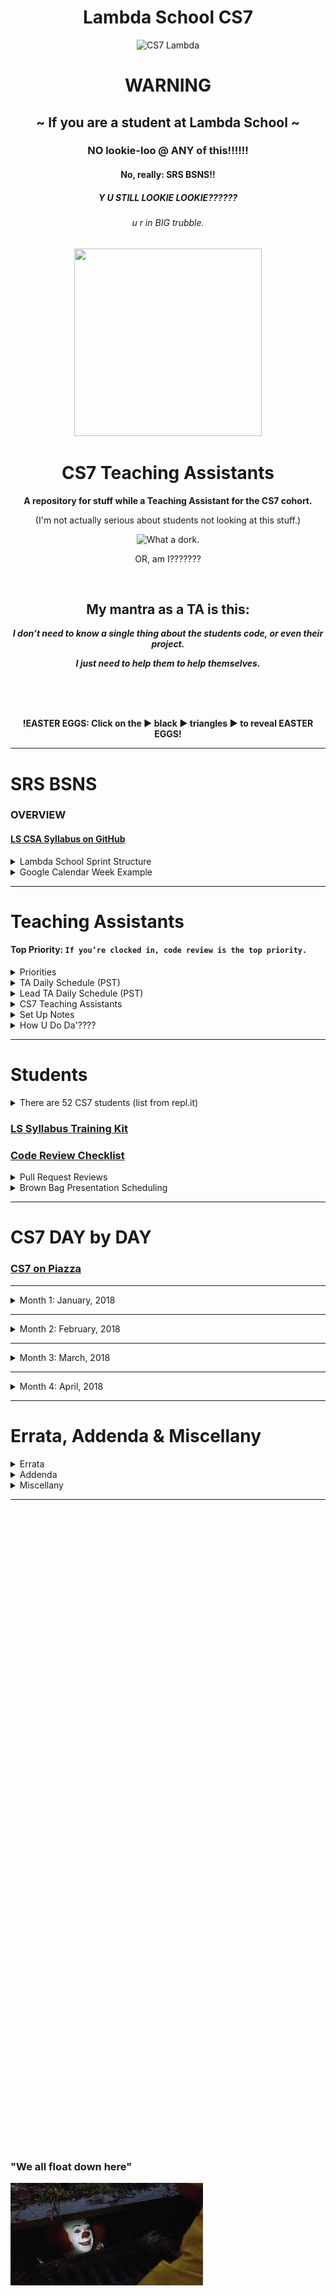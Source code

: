 <div align="center">
  <h1>Lambda School CS7</h1>
  <img src="https://i.imgur.com/rVVk3pe.png" alt="CS7 Lambda" height="300px" width="300px">
  <h1><b>WARNING</b></h1>
  <h2>~ If you are a student at Lambda School ~</h2>
  <h3>NO lookie-loo @ ANY of this!!!!!!</h3>
  <h4>No, really: SRS BSNS!!</h4>
  <h5>Y U STILL LOOKIE LOOKIE??????</h5>
  <h6>u r in BIG trubble.</h6>
  <img src="https://orig00.deviantart.net/d0b8/f/2015/167/8/5/blue_lambda_as_hecu_marine_by_hanif1807-d8xkuq4.png" height="300px" width="300px">
  <h1>CS7 Teaching Assistants</h1>
  <p><b>A repository for stuff while a Teaching Assistant for the CS7 cohort.</b></p>
  <p>(I'm not actually serious about students not looking at this stuff.)</p>
  <img src="https://i.imgur.com/rrQsSj7.jpg" alt="What a dork.">
  <p>OR, am I???????</p>
  <br>
  <h2>My mantra as a TA is this:</h2>
  <p><i><b>I don’t need to know a single thing about the students code, or even their project.</b></i></p>
  <p><i><b>I just need to help them to help themselves.</b></i></p>
  <br><br><br>
  <p><b>!EASTER EGGS: Click on the ▶︎ black ▶︎ triangles ▶︎ to reveal EASTER EGGS!</b></p>
</div>

***

# SRS BSNS
### OVERVIEW
#### [LS CSA Syllabus on GitHub](https://github.com/LambdaSchool/LambdaCSA-Syllabus)

<details><summary>Lambda School Sprint Structure</summary><p>

- [Lambda School Sprint Structure](https://docs.google.com/spreadsheets/d/1m83sq7Td5jpJ0XQUTwN7dJKhBHvIUppyHGIQ58pVQl4/edit?usp=sharing)

![Lambda School Sprint Structure](art/weeklySchedule.png)

</p></details>

<details><summary>Google Calendar Week Example</summary><p>

- The CS7 Calendar is available on Google Calendars per invite.

![CS& Google Calendar](art/google-calendar.png)

</p></details>

***

# Teaching Assistants
#### Top Priority: `If you’re clocked in, code review is the top priority.`

<details><summary>Priorities</summary><p>

> When possible (which should be almost always…), code reviews should be done during instruction in the morning.
> Emphasis is on the current PR’s, not the past ones.
> Then the queue of questions should be covered in the afternoon.

##### Also, as for the queue, I have been doing this:
1. if there are questions I can address quickly, then I do so in writing.
  - Am trying to fight the urge to jump into a chat (even though it is often easier to verbally explain things).
2. When given questions in DM’s, I’m in the habit of asking that the question be posted in help channels prior to answering. Also, good to confirm that the student with the question is _PAIR PROGRAMMING_.

##### `Code reviews are literally the most important part of your job.`
> The afternoon questions are great, but in-depth code reviews have more impact.

</p></details>

<details><summary>TA Daily Schedule (PST)</summary><p>

| # | Time (PST) | Activity |
|:---|:---|:---|
| 1.  | 8        | `/jibble in` |
| 2.  | 8 - 845  | 1) GitHub PR code reviews, 2) code challenge help |
| 3.  | 845 - 9  | Lecture: code challenge review |
| 4.  | 915      | CS7 TA standup meeting |
| 5.  | 930 - 11 | 1) GitHub PR code reviews, 2) #cs7_help |
| 6.  | 11       | `/jibble out` |
| 7.  | 11 - 12  | LUNCH |
| 8.  | 12       | `jibble in` |
| 9.  | 12 - 5   | 1) GitHub PR code reviews, 2) #cs7_help, 3) Zoom <a href="https://youtu.be/-P67b07z7Qw">Breakout</a> rooms |
| 10. | 5        | `jibble out` |

</p></details>

<details><summary>Lead TA Daily Schedule (PST)</summary><p>

| # | Time (PST) | Activity |
|:---|:---|:---|
| 1.  | 450p day before or 750a | Schedule Code Challenge |
| 2.  | 8        | `/jibble in` |
| 3.  | 8 - 845  | 1) GitHub PR code reviews, 2) code challenge help |
| 4.  | 845 - 9  | Lecture: code challenge review |
| 5.  | 915      | cs7 TA standup |
| 6.  | 930      | Lead TA mtg: https://zoom.us/j/4558930151 |
| 7.  | 945 - 11 | 1) GitHub PR code reviews, 2) #cs7_help |
| 8.  | 11       | `/jibble out` |
| 9.  | 11 - 12  | LUNCH |
| 10. | 12       | `jibble in` |
| 11. | 12 - 5   | 1) GitHub PR code reviews, 2) #cs7_help, 3) Zoom <a href="https://youtu.be/-P67b07z7Qw">Breakout</a> rooms |
| 12. | 5        | `jibble out` |

#### @9:15am PST CS7 TA Stand Up Meeting (5 - 10 minutes)
## In alphabetical order, ask all the TA's
1. What did you work on yesterday?
2. What are you working on today?
3. What is causing you to get stuck?

#### @9:30am PST  [Lead TA Stand Up Meeting](https://zoom.us/j/4558930151)

</p></details>

<details><summary>CS7 Teaching Assistants</summary><p>

### CS7 TA's
1. Manisha LaL (Chicago, IL) CST
2. Wesley "Pine Cone" Harvey (Vancouver, BC) PST
3. Satish Vattikuti (Toledo, OH) EST
4. Patrick Kennedy (Madison, NH) EST

<img src="http://www.nationsonline.org/maps/US-timezones.jpg" alt="U.S. Time Zones" width="300">

### CS7 TA Schedules (PST)
1. Manisha M-F 8-5
2. Wesley: M-F 8-5
3. Patrick: M-F 8-5
4. Satish is Part Time: 20hrs total
  - M Tu W Th F: 8AM - 9AM
  - M    W    F: NOON - 5PM

</p></details>

<details><summary>Set Up Notes</summary><p>

### Setting up [repl.it](https://repl.it/teacher) code challenges
Per Emily:
1. Log into repl.it - you should see the classrooms
2. When you click on CS7's classroom there should be 3 tabs: published, scheduled, and drafts.
3. Under drafts, find the code challenge and click on it.
4. On it's main page on the top right you can schedule it.
5. Select tomorrow and set the time to 7:59 AM (I do 8, but I'm a rebel)
6. You can always go back to the scheduled version, click to open it up and you'll have options to edit the tests etc. If you scroll all the way to the bottom, there's a link to the model solution. That's the one the students will see after submission, and the one you can share if you don't want to write one.

### Setting up BrownBags
Per Emily:
1. So right now I'm scheduling them a week at a time. I contact students individually and occasionally ask for volunteers in the channels. When I get a volunteer I add them to the calendar. The next two weeks are reserved for Sean and Caleb.
2. The reason I do a week in advance is because sometimes we have to reschedule to make room for guests, and it makes it easier to just move the students back one week as opposed to scheduling them all out three months and having to figure out where to put them
3. They're 20 minutes long, we aim for 3 per Friday

### Slack `/jibble` timeclock
- In the jibble App channel, use `in` and `out`, see also: `help`
- https://app.jibble.io/ to access your time sheet and edit times if need be.
- http://help.jibble.io/timesheets/how-can-i-add-or-edit-time-manually

### 1099
- https://www.irs.gov/businesses/small-businesses-self-employed/independent-contractor-self-employed-or-employee

</p></details>

<details><summary>How U Do Da'????</summary><p>

### Posting Links on Piazza
- Just pasting the YouTube link won't result in an HTML link - it'll just be text:
![bOrInG!!!](art/piazza/text.png)
- Couple extra steps to make it a link
![click](art/piazza/link1.png)
![paste](art/piazza/link2.png)
![so (barely) helpful](art/piazza/link3.png)
![bOrInG!!!](art/piazza/link4.png)
- MUCH more useful to students: EMBEDDED YouTube content!
![How to upload an embedded YouTube link](art/piazza/piazzaEmbedYouTube.gif)

### Slack `/polly` polls
- oh, it's a thing now with [a web interface](https://app.polly.ai/authoring)... templates... all that.

### Chat
1. Slack chat supports mouse sharing and screen drawing
2. Zoom

### Screen recording
1. Zoom
2. Linux: http://www.maartenbaert.be/simplescreenrecorder/ (pic and sound)
3. macOS: QuickTime Player does screen captures. To record sound, I installed [SoundFlower](https://rogueamoeba.com/freebies/soundflower/) (Got to the GitHub link)
4. Windows: ???
5. Ever need to quickly concatenate two Zoom meeting mp4's? …Like in _30_ seconds?? Can haz FFMPEG???
```console
$ ffmpeg -i PART1.mp4 -c copy -bsf:v h264_mp4toannexb -f mpegts temp1.ts
$ ffmpeg -i PART2.mp4 -c copy -bsf:v h264_mp4toannexb -f mpegts temp2.ts
$ ffmpeg -i "concat:temp1.ts|temp2.ts" -c copy -bsf:a aac_adtstoasc OUTPUT.mp4
```

  - you'll need this on macOS: `brew install ffmpeg`
  - for other OS's: https://trac.ffmpeg.org/wiki/CompilationGuide
  - or just start here: https://ffmpeg.org/

6. ScreenFlow - Caleb has paid version to render w/o watermark
  - an example using Cursor enlargement, click radar, and displaying modifier keystrokes (e.g. `⌘ + v` for `paste`):

![How to upload an embedded YouTube link](gif/piazzaEmbedYouTube.gif)

### Markdown Preview
#### GitHub Flavored Markdown (GFM)
- Manual: https://github.github.com/gfm/
- CheatSheet: https://github.com/adam-p/markdown-here/wiki/Markdown-Cheatsheet

#### How to get Markdown previews in text editors (for example in ANSWER.md or ReadMe.md files):
- Markdown Preview in Atom: https://flight-manual.atom.io/using-atom/sections/writing-in-atom/#previews
- Markdown Preview in VSC: https://code.visualstudio.com/docs/languages/markdown#_markdown-preview
- You can also edit the markdown text file, commit the changes, push it to GitHub and view the file online in the browser

#### Wanna know how to make these expandable sections in markdown?
1. Click on this [README.md file](README.md), then
2. click the `edit` icon:

![Look, a pencil!](art/look-a-pencil.png)

3. wrap a section in this HTML:
```html
<details><summary>Displayed Text</summary><p>

Nested text/markdown

</p></details>
```

</p></details>

***

# Students

<details><summary>There are 52 CS7 students (list from repl.it)</summary><p>

1. Aaron Burk
2. Amanda Phillips
3. Anthony Catalfo
4. Ashlei Jone
5. Boeun Kim
6. Charlie Sparks
7. Christopher Beards
8. Cliff Kang
9. Cody Windeknecht
10. Courtney Seitz
11. Daniel Abbott
12. Daniel Lara
13. Dani Tacheny
14. David Loveday
15. David Soudry
16. Devin Baldwin
17. Dixie Korley
18. Eileen Eddy
19. Eric Hechavarria
20. German Go
21. Giraud Julemis
22. Glenn-David Daniel
23. Igor Yermak
24. John Spraul
25. Jon Anderson
26. Jonathan Brunt
27. Jonathan Bry
28. Kevin Chan
29. Lokesh Patel
30. Lo Saephan
31. Maximo Delarosa
32. Michael Marshalkovich
33. Mike Streltsoff
34. Nathan Flood
35. Nathaniel Flory
36. Nikhil Kamineni
37. Peter Gray
38. Punit Rawal
39. Richard Reis
40. Ronelle Lawson
41. Ronnie Miksch
42. Roy Tan
43. Russell Bates
44. Russell Stinson
45. Sagdi Formanov
46. Sergey Nam
47. Shobana Ramesh
48. Steven Magadan
49. Tommy Coleman
50. Tyson Williams
51. Walter Woodward
52. Young L

</p></details>

### [LS Syllabus Training Kit](http://ls-training-kit.netlify.com/cs-master)
### [Code Review Checklist](https://github.com/LambdaSchool/Code-Review-Checklist)

<details><summary>Pull Request Reviews</summary><p>

### DOM-JavaScript-mini
- [Erich Hechavarria](https://github.com/LambdaSchool/DOM-JavaScript-mini/pull/60)
```
Looks great - buttons work, layout's on point.
I opened the page in Chrome, Firefox, Safari & Opera and the buttons all worked.
Page layout looked good while resizing the browser.
No console warnings in the Chrome Dev Tools, well done!

Suggestion for GitHub Pull Requests and commits:
- Get in the habit of committing more often!
- Commit messages can be a valuable resource, and also help your focus on each step of the software development process.
- While `tried` and `done` might be _true_, they don't really describe the state of the project as you were developing it.
- Commit msgs don't have to be long, but often and succinct is good practice.
- The command `git log` will show you the history of your project (`space` to page through the longer histories. `q` will get you out of the history display)

As for PRs - it's helpful for TAs/Instructors if you put _your name_ as the title of the PR.
Also, you can open a PR as soon as you fork and clone a repo.
As you push commits to your repo, they'll get added to the PR.
That way your work is available to us as you develop your project :)
For example, start a PR title with "**Eric Hech: w.i.p.**"
Then when you are done, you can edit the title to read, "**Eric Hech: done √**"
Will also be useful when pair programming to put both peeps names in the title.

Great job!
```

</p></details>

<details><summary>Brown Bag Presentation Scheduling</summary><p>

### Interested
1. Aaron Burk: soft skills / people skills, request 1/26

</p></details>

***

# CS7 DAY by DAY
### [CS7 on Piazza](https://piazza.com/class/jc6vhnh8mdl5pw)

***

<details><summary>Month 1: January, 2018</summary><p>

<details><summary>Prior to Starting mid-Week 3</summary><p>

##### THIS LIST IS JUST AN EDUCATED GUESS RIGHT NOW

## Pre-Coursework
- https://github.com/LambdaSchool/Precourse (PR review???)
- https://github.com/LambdaSchool/Pre-Course-Git-Fu - Is this issued to students?
***
## Week 1: Jan. 8 - 12
## JavaScript I - IV
- https://github.com/LambdaSchool/JavaScript-I-Mini
- https://github.com/LambdaSchool/JavaScript-I
- https://github.com/LambdaSchool/JavaScript-II-Mini
- https://github.com/LambdaSchool/JavaScript-II
- https://github.com/LambdaSchool/Sprint-Challenge--JavaScript
***
## Week 2: Jan. 16 - 19 (1/15: MLK Jr.)
## Data Structures
- https://github.com/LambdaSchool/Data-Structures-I
- https://github.com/LambdaSchool/LS-Data-Structures-I-Solution (PR review???)
- https://github.com/LambdaSchool/Data-Structures-II
- https://github.com/LambdaSchool/LS-Data-Structures-II-Solution (PR review???)
- https://github.com/LambdaSchool/Sprint-Challenge--Data-Structures
***
#### Code Challenges 1 through 10
1. [reverseString](https://piazza.com/class/jc6vhnh8mdl5pw?cid=10)
2. longestString
3. [reverseCase](https://piazza.com/class/jc6vhnh8mdl5pw?cid=14)
4. [reverseNumber](https://piazza.com/class/jc6vhnh8mdl5pw?cid=20)
5. [moneyFormat](https://piazza.com/class/jc6vhnh8mdl5pw?cid=24)
6. [toCamepCase](https://piazza.com/class/jc6vhnh8mdl5pw?cid=28)
7. evenOccurences
8. [romanNumerals](https://piazza.com/class/jc6vhnh8mdl5pw?cid=33)
9. [stringCompression](https://piazza.com/class/jc6vhnh8mdl5pw?cid=34)
10. collatzSequence

</p></details>

***

## Week 03: Jan. 22 - 26
## HTML/CSS and DOM Manipulation
- https://github.com/LambdaSchool/HTML-CSS-mini
- https://github.com/LambdaSchool/LS-Web-Intro-I (???)
- https://github.com/LambdaSchool/DOM-JavaScript-mini
- https://github.com/LambdaSchool/DOM-JavaScript-mini-Solution (PR review???)
- https://github.com/LambdaSchool/Sprint-Challenge-DOM-Javascript
### Day 10: Mon, Jan. 22
#### [Code Challenge 8: Roman Numerals](https://youtu.be/Q5T0Spd69uA)
***
### Day 11: Tue, Jan. 23
#### [Code Challenge 9: String Compression](https://youtu.be/5B-3pOd7b2E)
***
### Day 12: Wed, Jan. 24
#### [Code Challenge 10: Collatz Sequence](NO_VIDEO_RECORDED)
#### [Introduction to DOM and manipulation with Vanilla JS - Lecture](https://youtu.be/X8Q1yD1wjig) w/Ivan Mora
#### [Introduction to DOM and manipulation with Vanilla JS - Q&A](https://youtu.be/iuzkSVRJEss) w/Ivan Mora
***
### Day 13: Thu, Jan. 25
#### [Code Challenge 11: Consecutive Strings](https://youtu.be/Ft_nfW8GKiQ) w/Patrick Kennedy

<details><summary>Consecutive Strings Solution</summary><p>

<img src="https://i.imgur.com/zxZdEug.png" height="200px" width="200px">

- https://piazza.com/class/jc6vhnh8mdl5pw?cid=40

```js
/*
  You are given an array of strings called arr and an integer k.
  Your task is to return the longest string consisting of k consecutive
  strings from the array.

  n being the length of the string array, if n = 0 or k > n or k <= 0 return "".
 */

function longestConsecutive(arr, k) {
  // n being the length of the string array, if n = 0 or k > n or k <= 0 return "".
  // n = arr.length
  if (arr.length === 0 || arr.length < k || k <= 0) return '';

  // return the longest string consisting of k consecutive strings from the array.
  return arr
    .map((value, index) => (
      arr.slice(index, index + k).join('')
      ))
    .reduce((longest, current) => (current.length > longest.length) ? current : longest);
}

// TEST SUITE - swEEt!
// console.log(longestConsecutive([], 1), "empty string")      // <--- '' - arr.length === 0
// console.log(longestConsecutive(["one"], 2), "empty string") // <--- '' - arr.length < k
// console.log(longestConsecutive(['something'], -1), "empty string")     // <--- '' - k <= 0

// const array = ['1', '22', '333', '55555', '4444', 'xx', '666666', 'ggg', 'q', 'kk'];
// console.log(array.length);      // <--- 10
// console.log(array.slice(3, 6)); // <--- [ '55555', '4444', 'xx' ]
// console.log(array.join(''));    // <--- 122333555554444xx666666gggqkk
// console.log(array.map((value, index) => (array.slice(index, index + 2).join('')))); // <--- ugly
// console.log(array.reduce((longest, current) => current.length > longest.length ? current : longest)); // <--- six sixes


// console.log(longestConsecutive(["zone", "abigail", "theta", "form", "libe", "zas"], 2)) // <--- "abigailtheta"
// console.log(longestConsecutive(["zone", "abigail", "theta", "antidisestablishmentarianism", "form", "libe", "zas"], 3)) // <--- abi theta anti
// console.log(longestConsecutive(["zone", "abigail", "theta", "antidisestablishmentarianism", "capybara", "form", "libe", "zas"], 3)) // <--- theta anti capy

/*
 RESOURCES: google search "MDN <method name>", W3 schools, Free Code Camp
 ARRAY METHODS
 SLICE: https://developer.mozilla.org/en-US/docs/Web/JavaScript/Reference/Global_Objects/Array/slice
 JOIN: https://developer.mozilla.org/en-US/docs/Web/JavaScript/Reference/Global_Objects/Array/join
 MAP: https://developer.mozilla.org/en-US/docs/Web/JavaScript/Reference/Global_Objects/Array/map
 REDUCE: https://developer.mozilla.org/en-US/docs/Web/JavaScript/Reference/Global_Objects/Array/Reduce
 ALSO GOOD: https://medium.freecodecamp.org/reduce-f47a7da511a9
 */
```

#### Truth Table: Inclusive Or
- If ANY one of the variables evaluates to `true`, then the entire proposition evaluates to `true`.
- There are three terms: `phi`, `psi` & `fry`.
- Each term has two possible states: `true` or `false`.
- The total number of _possible_ combination of three terms which each have two possible states is...?
- Number of ***states*** (either true or false) raised to the power of the number of ***terms*** (phi, psi & fry), i.e. 2<sup>3</sup>, or (2 \* 2 \* 2), a.k.a. *eight*:

| # | phi | psi | fry | "phi inclusive_or psi inclusive_or fry" |
|:---|:---:|:---:|:---:|:---:|
| 1) | T | T | T | True |
| 2) | T | T | F | True |
| 3) | T | F | T | True |
| 4) | T | F | F | True |
| 5) | F | T | T | True |
| 6) | F | T | F | True |
| 7) | F | F | T | True |
| 8) | F | F | F | False |

#### Exclusive Or (with only two terms)
- Just a quick explanation of the difference between exclusive and inclusive or logic.
- An _exclusive_ "or" operator evaluates to true when ONLY one of the terms (operands) is true.
- i.e. "I will have either a cheese burger, or pizza, but _not both_"

| Φ | Ψ | "Φ exclusive_or Ψ" |
|:---:|:---:|:---:|
| T | T | False |
| T | F | True |
| F | T | True |
| F | F | False |

</p></details>

#### [Introduction to DOM and manipulation with Vanilla JS - Q&A 2](https://youtu.be/qpI5z1DAiuY) w/Ivan Mora
#### [Introduction to DOM and manipulation with Vanilla JS - Q&A 3](https://youtu.be/7qi6vrzgyNE) w/Ivan Mora
***
### Day 14: Fri, Jan. 26
#### [Sprint Challenge](https://github.com/LambdaSchool/Sprint-Challenge-DOM-Javascript) Sprint-Challenge-DOM-Javascript
#### [Introduction to DOM and manipulation with Vanilla JS - Solution 1](?????) w/Ivan Mora
#### [Introduction to DOM and manipulation with Vanilla JS - Solution 2(Refactor)](https://youtu.be/LgFy3zAXK_o) w/Ivan Mora
### Sat, Jan. 27
#### [CS7 - Introduction to DOM and manipulation with Vanilla JS - Optional Review](https://youtu.be/xZfB890FWMw)


***


## Week 04: Jan. 29 - Feb. 2
## Responsive Design and CSS Pre-Processors
- https://github.com/lambdaschool/preprocessing-one

##### Prep w/ Josh Knell
- https://codepen.io/bigknell/pen/zpgMbE

##### Day 1 - Preprocessors Intro
- Required: https://htmlmag.com/article/an-introduction-to-css-preprocessors-sass-less-stylus
- Documentation: http://lesscss.org/3.x/
- Install video (my version will be coming soon): https://www.youtube.com/watch?v=YQYJUeokqOY
##### Day 2 - Preprocessors Advanced
##### Day 3 - Responsive Web Design Intro
##### Day 4 - Responsive Web Design Advanced
***
### Day 15: Mon, Jan. 29

# NOTE: Post `@channel If you haven't already, join #cs6-cs7 for this week's lesson`

#### [Code Challenge 12: Sum of Digits](VIDEO_RECORDED_NOT_POSTED) w/Patrick Kennedy
#### [LECTURE](VIDEO_RECORDED_NOT_POSTED) w/SPEAKER
#### [LECTURE](VIDEO_RECORDED_NOT_POSTED) w/SPEAKER
***
### Day 16: Tue, Jan. 30
#### [Code Challenge ##: CODE_CHALLENGE](VIDEO_RECORDED_NOT_POSTED) w/Satish Vattikuti
#### [LECTURE](VIDEO_RECORDED_NOT_POSTED) w/SPEAKER
#### [LECTURE](VIDEO_RECORDED_NOT_POSTED) w/SPEAKER
***
### Day 17: Wed, Jan. 31
#### [Code Challenge ##: CODE_CHALLENGE](VIDEO_RECORDED_NOT_POSTED) w/Satish Vattikuti
#### [LECTURE](VIDEO_RECORDED_NOT_POSTED) w/SPEAKER
#### [LECTURE](VIDEO_RECORDED_NOT_POSTED) w/SPEAKER
***
### Day 18: Thu, Feb. 1
#### [Code Challenge ##: CODE_CHALLENGE](VIDEO_RECORDED_NOT_POSTED) w/Satish Vattikuti
#### [LECTURE](VIDEO_RECORDED_NOT_POSTED) w/SPEAKER
#### [LECTURE](VIDEO_RECORDED_NOT_POSTED) w/SPEAKER
***
### Day 19: Fri, Feb. 2
#### [Sprint Challenge Repository on GitHub](https://github.com/LambdaSchool/NEW_SPRINT_CHALLENGE) NEW_SPRINT_CHALLENGE
#### [Brown Bag](LINK) w/SPEAKER: TOPIC
#### [Sprint Challenge Review](VIDEO_RECORDED_NOT_POSTED) w/SPEAKER
#### [Sprint Challenge Review](VIDEO_RECORDED_NOT_POSTED) w/SPEAKER

</p></details>


***


<details><summary>Month 2: February, 2018</summary><p>

## Week ##: Mon. ## - ##
## WEEKLY_SUBJECT
- GitHub Repositories
### Day ##: Mon, Mon. ##
#### [Code Challenge ##: CODE_CHALLENGE](VIDEO_RECORDED_NOT_POSTED) w/SPEAKER
#### [LECTURE](VIDEO_RECORDED_NOT_POSTED) w/SPEAKER
#### [LECTURE](VIDEO_RECORDED_NOT_POSTED) w/SPEAKER
***
### Day ##: Tue, Mon. ##
#### [Code Challenge ##: CODE_CHALLENGE](VIDEO_RECORDED_NOT_POSTED) w/SPEAKER
#### [LECTURE](VIDEO_RECORDED_NOT_POSTED) w/SPEAKER
#### [LECTURE](VIDEO_RECORDED_NOT_POSTED) w/SPEAKER
***
### Day ##: Wed, Mon. ##
#### [Code Challenge ##: CODE_CHALLENGE](VIDEO_RECORDED_NOT_POSTED) w/SPEAKER
#### [LECTURE](VIDEO_RECORDED_NOT_POSTED) w/SPEAKER
#### [LECTURE](VIDEO_RECORDED_NOT_POSTED) w/SPEAKER
***
### Day ##: Thu, Mon. ##
#### [Code Challenge ##: CODE_CHALLENGE](VIDEO_RECORDED_NOT_POSTED) w/SPEAKER
#### [LECTURE](VIDEO_RECORDED_NOT_POSTED) w/SPEAKER
#### [LECTURE](VIDEO_RECORDED_NOT_POSTED) w/SPEAKER
***
### Day ##: Fri, Mon. ##
#### [Sprint Challenge Repository on GitHub](https://github.com/LambdaSchool/NEW_SPRINT_CHALLENGE) NEW_SPRINT_CHALLENGE
#### [Brown Bag](LINK) w/SPEAKER: TOPIC
#### [Sprint Challenge Review](VIDEO_RECORDED_NOT_POSTED) w/SPEAKER
#### [Sprint Challenge Review](VIDEO_RECORDED_NOT_POSTED) w/SPEAKER


***


## Week ##: Mon. ## - ##
## WEEKLY_SUBJECT
- GitHub Repositories
### Day ##: Mon, Mon. ##
#### [Code Challenge ##: CODE_CHALLENGE](VIDEO_RECORDED_NOT_POSTED) w/SPEAKER
#### [LECTURE](VIDEO_RECORDED_NOT_POSTED) w/SPEAKER
#### [LECTURE](VIDEO_RECORDED_NOT_POSTED) w/SPEAKER
***
### Day ##: Tue, Mon. ##
#### [Code Challenge ##: CODE_CHALLENGE](VIDEO_RECORDED_NOT_POSTED) w/SPEAKER
#### [LECTURE](VIDEO_RECORDED_NOT_POSTED) w/SPEAKER
#### [LECTURE](VIDEO_RECORDED_NOT_POSTED) w/SPEAKER
***
### Day ##: Wed, Mon. ##
#### [Code Challenge ##: CODE_CHALLENGE](VIDEO_RECORDED_NOT_POSTED) w/SPEAKER
#### [LECTURE](VIDEO_RECORDED_NOT_POSTED) w/SPEAKER
#### [LECTURE](VIDEO_RECORDED_NOT_POSTED) w/SPEAKER
***
### Day ##: Thu, Mon. ##
#### [Code Challenge ##: CODE_CHALLENGE](VIDEO_RECORDED_NOT_POSTED) w/SPEAKER
#### [LECTURE](VIDEO_RECORDED_NOT_POSTED) w/SPEAKER
#### [LECTURE](VIDEO_RECORDED_NOT_POSTED) w/SPEAKER
***
### Day ##: Fri, Mon. ##
#### [Sprint Challenge Repository on GitHub](https://github.com/LambdaSchool/NEW_SPRINT_CHALLENGE) NEW_SPRINT_CHALLENGE
#### [Brown Bag](LINK) w/SPEAKER: TOPIC
#### [Sprint Challenge Review](VIDEO_RECORDED_NOT_POSTED) w/SPEAKER
#### [Sprint Challenge Review](VIDEO_RECORDED_NOT_POSTED) w/SPEAKER


***


## Week ##: Mon. ## - ##
## WEEKLY_SUBJECT
- GitHub Repositories
### Day ##: Mon, Mon. ##
#### [Code Challenge ##: CODE_CHALLENGE](VIDEO_RECORDED_NOT_POSTED) w/SPEAKER
#### [LECTURE](VIDEO_RECORDED_NOT_POSTED) w/SPEAKER
#### [LECTURE](VIDEO_RECORDED_NOT_POSTED) w/SPEAKER
***
### Day ##: Tue, Mon. ##
#### [Code Challenge ##: CODE_CHALLENGE](VIDEO_RECORDED_NOT_POSTED) w/SPEAKER
#### [LECTURE](VIDEO_RECORDED_NOT_POSTED) w/SPEAKER
#### [LECTURE](VIDEO_RECORDED_NOT_POSTED) w/SPEAKER
***
### Day ##: Wed, Mon. ##
#### [Code Challenge ##: CODE_CHALLENGE](VIDEO_RECORDED_NOT_POSTED) w/SPEAKER
#### [LECTURE](VIDEO_RECORDED_NOT_POSTED) w/SPEAKER
#### [LECTURE](VIDEO_RECORDED_NOT_POSTED) w/SPEAKER
***
### Day ##: Thu, Mon. ##
#### [Code Challenge ##: CODE_CHALLENGE](VIDEO_RECORDED_NOT_POSTED) w/SPEAKER
#### [LECTURE](VIDEO_RECORDED_NOT_POSTED) w/SPEAKER
#### [LECTURE](VIDEO_RECORDED_NOT_POSTED) w/SPEAKER
***
### Day ##: Fri, Mon. ##
#### [Sprint Challenge Repository on GitHub](https://github.com/LambdaSchool/NEW_SPRINT_CHALLENGE) NEW_SPRINT_CHALLENGE
#### [Brown Bag](LINK) w/SPEAKER: TOPIC
#### [Sprint Challenge Review](VIDEO_RECORDED_NOT_POSTED) w/SPEAKER
#### [Sprint Challenge Review](VIDEO_RECORDED_NOT_POSTED) w/SPEAKER

</p></details>


***


<details><summary>Month 3: March, 2018</summary><p>

## Week ##: Mon. ## - ##
## WEEKLY_SUBJECT
- GitHub Repositories
### Day ##: Mon, Mon. ##
#### [Code Challenge ##: CODE_CHALLENGE](VIDEO_RECORDED_NOT_POSTED) w/SPEAKER
#### [LECTURE](VIDEO_RECORDED_NOT_POSTED) w/SPEAKER
#### [LECTURE](VIDEO_RECORDED_NOT_POSTED) w/SPEAKER
***
### Day ##: Tue, Mon. ##
#### [Code Challenge ##: CODE_CHALLENGE](VIDEO_RECORDED_NOT_POSTED) w/SPEAKER
#### [LECTURE](VIDEO_RECORDED_NOT_POSTED) w/SPEAKER
#### [LECTURE](VIDEO_RECORDED_NOT_POSTED) w/SPEAKER
***
### Day ##: Wed, Mon. ##
#### [Code Challenge ##: CODE_CHALLENGE](VIDEO_RECORDED_NOT_POSTED) w/SPEAKER
#### [LECTURE](VIDEO_RECORDED_NOT_POSTED) w/SPEAKER
#### [LECTURE](VIDEO_RECORDED_NOT_POSTED) w/SPEAKER
***
### Day ##: Thu, Mon. ##
#### [Code Challenge ##: CODE_CHALLENGE](VIDEO_RECORDED_NOT_POSTED) w/SPEAKER
#### [LECTURE](VIDEO_RECORDED_NOT_POSTED) w/SPEAKER
#### [LECTURE](VIDEO_RECORDED_NOT_POSTED) w/SPEAKER
***
### Day ##: Fri, Mon. ##
#### [Sprint Challenge Repository on GitHub](https://github.com/LambdaSchool/NEW_SPRINT_CHALLENGE) NEW_SPRINT_CHALLENGE
#### [Brown Bag](LINK) w/SPEAKER: TOPIC
#### [Sprint Challenge Review](VIDEO_RECORDED_NOT_POSTED) w/SPEAKER
#### [Sprint Challenge Review](VIDEO_RECORDED_NOT_POSTED) w/SPEAKER


***


## Week ##: Mon. ## - ##
## WEEKLY_SUBJECT
- GitHub Repositories
### Day ##: Mon, Mon. ##
#### [Code Challenge ##: CODE_CHALLENGE](VIDEO_RECORDED_NOT_POSTED) w/SPEAKER
#### [LECTURE](VIDEO_RECORDED_NOT_POSTED) w/SPEAKER
#### [LECTURE](VIDEO_RECORDED_NOT_POSTED) w/SPEAKER
***
### Day ##: Tue, Mon. ##
#### [Code Challenge ##: CODE_CHALLENGE](VIDEO_RECORDED_NOT_POSTED) w/SPEAKER
#### [LECTURE](VIDEO_RECORDED_NOT_POSTED) w/SPEAKER
#### [LECTURE](VIDEO_RECORDED_NOT_POSTED) w/SPEAKER
***
### Day ##: Wed, Mon. ##
#### [Code Challenge ##: CODE_CHALLENGE](VIDEO_RECORDED_NOT_POSTED) w/SPEAKER
#### [LECTURE](VIDEO_RECORDED_NOT_POSTED) w/SPEAKER
#### [LECTURE](VIDEO_RECORDED_NOT_POSTED) w/SPEAKER
***
### Day ##: Thu, Mon. ##
#### [Code Challenge ##: CODE_CHALLENGE](VIDEO_RECORDED_NOT_POSTED) w/SPEAKER
#### [LECTURE](VIDEO_RECORDED_NOT_POSTED) w/SPEAKER
#### [LECTURE](VIDEO_RECORDED_NOT_POSTED) w/SPEAKER
***
### Day ##: Fri, Mon. ##
#### [Sprint Challenge Repository on GitHub](https://github.com/LambdaSchool/NEW_SPRINT_CHALLENGE) NEW_SPRINT_CHALLENGE
#### [Brown Bag](LINK) w/SPEAKER: TOPIC
#### [Sprint Challenge Review](VIDEO_RECORDED_NOT_POSTED) w/SPEAKER
#### [Sprint Challenge Review](VIDEO_RECORDED_NOT_POSTED) w/SPEAKER


***


## Week ##: Mon. ## - ##
## WEEKLY_SUBJECT
- GitHub Repositories
### Day ##: Mon, Mon. ##
#### [Code Challenge ##: CODE_CHALLENGE](VIDEO_RECORDED_NOT_POSTED) w/SPEAKER
#### [LECTURE](VIDEO_RECORDED_NOT_POSTED) w/SPEAKER
#### [LECTURE](VIDEO_RECORDED_NOT_POSTED) w/SPEAKER
***
### Day ##: Tue, Mon. ##
#### [Code Challenge ##: CODE_CHALLENGE](VIDEO_RECORDED_NOT_POSTED) w/SPEAKER
#### [LECTURE](VIDEO_RECORDED_NOT_POSTED) w/SPEAKER
#### [LECTURE](VIDEO_RECORDED_NOT_POSTED) w/SPEAKER
***
### Day ##: Wed, Mon. ##
#### [Code Challenge ##: CODE_CHALLENGE](VIDEO_RECORDED_NOT_POSTED) w/SPEAKER
#### [LECTURE](VIDEO_RECORDED_NOT_POSTED) w/SPEAKER
#### [LECTURE](VIDEO_RECORDED_NOT_POSTED) w/SPEAKER
***
### Day ##: Thu, Mon. ##
#### [Code Challenge ##: CODE_CHALLENGE](VIDEO_RECORDED_NOT_POSTED) w/SPEAKER
#### [LECTURE](VIDEO_RECORDED_NOT_POSTED) w/SPEAKER
#### [LECTURE](VIDEO_RECORDED_NOT_POSTED) w/SPEAKER
***
### Day ##: Fri, Mon. ##
#### [Sprint Challenge Repository on GitHub](https://github.com/LambdaSchool/NEW_SPRINT_CHALLENGE) NEW_SPRINT_CHALLENGE
#### [Brown Bag](LINK) w/SPEAKER: TOPIC
#### [Sprint Challenge Review](VIDEO_RECORDED_NOT_POSTED) w/SPEAKER
#### [Sprint Challenge Review](VIDEO_RECORDED_NOT_POSTED) w/SPEAKER

</p></details>

***

<details><summary>Month 4: April, 2018</summary><p>

## Week ##: Mon. ## - ##
## WEEKLY_SUBJECT
- GitHub Repositories
### Day ##: Mon, Mon. ##
#### [Code Challenge ##: CODE_CHALLENGE](VIDEO_RECORDED_NOT_POSTED) w/SPEAKER
#### [LECTURE](VIDEO_RECORDED_NOT_POSTED) w/SPEAKER
#### [LECTURE](VIDEO_RECORDED_NOT_POSTED) w/SPEAKER
***
### Day ##: Tue, Mon. ##
#### [Code Challenge ##: CODE_CHALLENGE](VIDEO_RECORDED_NOT_POSTED) w/SPEAKER
#### [LECTURE](VIDEO_RECORDED_NOT_POSTED) w/SPEAKER
#### [LECTURE](VIDEO_RECORDED_NOT_POSTED) w/SPEAKER
***
### Day ##: Wed, Mon. ##
#### [Code Challenge ##: CODE_CHALLENGE](VIDEO_RECORDED_NOT_POSTED) w/SPEAKER
#### [LECTURE](VIDEO_RECORDED_NOT_POSTED) w/SPEAKER
#### [LECTURE](VIDEO_RECORDED_NOT_POSTED) w/SPEAKER
***
### Day ##: Thu, Mon. ##
#### [Code Challenge ##: CODE_CHALLENGE](VIDEO_RECORDED_NOT_POSTED) w/SPEAKER
#### [LECTURE](VIDEO_RECORDED_NOT_POSTED) w/SPEAKER
#### [LECTURE](VIDEO_RECORDED_NOT_POSTED) w/SPEAKER
***
### Day ##: Fri, Mon. ##
#### [Sprint Challenge Repository on GitHub](https://github.com/LambdaSchool/NEW_SPRINT_CHALLENGE) NEW_SPRINT_CHALLENGE
#### [Brown Bag](LINK) w/SPEAKER: TOPIC
#### [Sprint Challenge Review](VIDEO_RECORDED_NOT_POSTED) w/SPEAKER
#### [Sprint Challenge Review](VIDEO_RECORDED_NOT_POSTED) w/SPEAKER


***


## Week ##: Mon. ## - ##
## WEEKLY_SUBJECT
- GitHub Repositories
### Day ##: Mon, Mon. ##
#### [Code Challenge ##: CODE_CHALLENGE](VIDEO_RECORDED_NOT_POSTED) w/SPEAKER
#### [LECTURE](VIDEO_RECORDED_NOT_POSTED) w/SPEAKER
#### [LECTURE](VIDEO_RECORDED_NOT_POSTED) w/SPEAKER
***
### Day ##: Tue, Mon. ##
#### [Code Challenge ##: CODE_CHALLENGE](VIDEO_RECORDED_NOT_POSTED) w/SPEAKER
#### [LECTURE](VIDEO_RECORDED_NOT_POSTED) w/SPEAKER
#### [LECTURE](VIDEO_RECORDED_NOT_POSTED) w/SPEAKER
***
### Day ##: Wed, Mon. ##
#### [Code Challenge ##: CODE_CHALLENGE](VIDEO_RECORDED_NOT_POSTED) w/SPEAKER
#### [LECTURE](VIDEO_RECORDED_NOT_POSTED) w/SPEAKER
#### [LECTURE](VIDEO_RECORDED_NOT_POSTED) w/SPEAKER
***
### Day ##: Thu, Mon. ##
#### [Code Challenge ##: CODE_CHALLENGE](VIDEO_RECORDED_NOT_POSTED) w/SPEAKER
#### [LECTURE](VIDEO_RECORDED_NOT_POSTED) w/SPEAKER
#### [LECTURE](VIDEO_RECORDED_NOT_POSTED) w/SPEAKER
***
### Day ##: Fri, Mon. ##
#### [Sprint Challenge Repository on GitHub](https://github.com/LambdaSchool/NEW_SPRINT_CHALLENGE) NEW_SPRINT_CHALLENGE
#### [Brown Bag](LINK) w/SPEAKER: TOPIC
#### [Sprint Challenge Review](VIDEO_RECORDED_NOT_POSTED) w/SPEAKER
#### [Sprint Challenge Review](VIDEO_RECORDED_NOT_POSTED) w/SPEAKER


***


## Week ##: Mon. ## - ##
## WEEKLY_SUBJECT
- GitHub Repositories
### Day ##: Mon, Mon. ##
#### [Code Challenge ##: CODE_CHALLENGE](VIDEO_RECORDED_NOT_POSTED) w/SPEAKER
#### [LECTURE](VIDEO_RECORDED_NOT_POSTED) w/SPEAKER
#### [LECTURE](VIDEO_RECORDED_NOT_POSTED) w/SPEAKER
***
### Day ##: Tue, Mon. ##
#### [Code Challenge ##: CODE_CHALLENGE](VIDEO_RECORDED_NOT_POSTED) w/SPEAKER
#### [LECTURE](VIDEO_RECORDED_NOT_POSTED) w/SPEAKER
#### [LECTURE](VIDEO_RECORDED_NOT_POSTED) w/SPEAKER
***
### Day ##: Wed, Mon. ##
#### [Code Challenge ##: CODE_CHALLENGE](VIDEO_RECORDED_NOT_POSTED) w/SPEAKER
#### [LECTURE](VIDEO_RECORDED_NOT_POSTED) w/SPEAKER
#### [LECTURE](VIDEO_RECORDED_NOT_POSTED) w/SPEAKER
***
### Day ##: Thu, Mon. ##
#### [Code Challenge ##: CODE_CHALLENGE](VIDEO_RECORDED_NOT_POSTED) w/SPEAKER
#### [LECTURE](VIDEO_RECORDED_NOT_POSTED) w/SPEAKER
#### [LECTURE](VIDEO_RECORDED_NOT_POSTED) w/SPEAKER
***
### Day ##: Fri, Mon. ##
#### [Sprint Challenge Repository on GitHub](https://github.com/LambdaSchool/NEW_SPRINT_CHALLENGE) NEW_SPRINT_CHALLENGE
#### [Brown Bag](LINK) w/SPEAKER: TOPIC
#### [Sprint Challenge Review](VIDEO_RECORDED_NOT_POSTED) w/SPEAKER
#### [Sprint Challenge Review](VIDEO_RECORDED_NOT_POSTED) w/SPEAKER

</p></details>

***

# Errata, Addenda & Miscellany

<details><summary>Errata</summary><p>

1. [LS CSA Syllabus on GitHub](https://github.com/LambdaSchool/LambdaCSA-Syllabus)
  - out of sync with cs7
2. List of students accuracy? Currently gleaned from the repl.it list of students who've completed assignments.
3. List of Labs/Sprints released to students?
  - For operational understanding of their knowledge base.
  - And for Pull Request code reviews

</p></details>

<details><summary>Addenda</summary><p>

1. Complete list of relevant LINKS released to class as supplemental/prepatory material.
2. Deploy [arc_hive](https://youtu.be/uxIYIhiGMcE) to LS?
3. Deploy Hackathon2018 Docker env project/sprint set up:
```
Hey Dan, did you watch any of the Hackathon 2018 demos?

There was a group that built an tool for LS students which - across platforms - could be configured to get students the tools they need for projects with minimal setup. If you have ~5-10 minutes to watch the demo, this link is cued up to their presentation: https://youtu.be/Kn3PX0QEK1U?t=28m53s

> There would be a docker file for each lesson; each student would install a docker at the beginning, which would include all dependencies and lesson files, and each student could grab their own personal editor; there would literally be no setup time; the lesson could be started immediately.

I’m thinking this could be useful in Precourse as well? Curious to know what you think - thanks!
```

</p></details>

<details><summary>Miscellany</summary><p>

1. Helping Dan Frehner with https://github.com/mixelpixel/Getting-Started
2. 1/2 hour demo video on GitHub.
  - Watch [Pre-Course - Git Fu](https://youtu.be/ZihgMcrHOF4).
  - Read https://github.com/LambdaSchool/Precourse/tree/master/Lesson1-Git
3. Implement Arc Hive into LS?
4. vidpresso???

</p></details>

***
<br><br><br><br><br><br><br><br><br><br><br><br><br><br><br><br><br><br><br><br>
<br><br><br><br><br><br><br><br><br><br><br><br><br><br><br><br><br><br><br><br>
<br><br><br><br><br><br><br><br><br><br><br><br><br><br><br><br><br><br><br><br>
### "We all float down here"
![We all float down here](/art/pennywise.jpeg)
